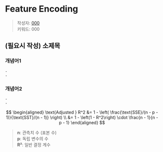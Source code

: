 # Feature Encoding
> 작성자: [000](github.com/id)   
> 키워드: 000

## (필요시 작성) 소제목

### **개념어1**
    -
    - 

### **개념어2**
    - 
    - 

$$
\begin{aligned}
\text{Adjusted } R^2 &= 1 - \left( \frac{\text{SSE}/(n - p - 1)}{\text{SST}/(n - 1)} \right) \\
&= 1 - \left(1 - R^2\right) \cdot \frac{n - 1}{n - p - 1}
\end{aligned}
$$

> **n**: 관측치 수 (표본 수)   
> **p**: 독립 변수의 수  
> **R²**: 일반 결정 계수  
